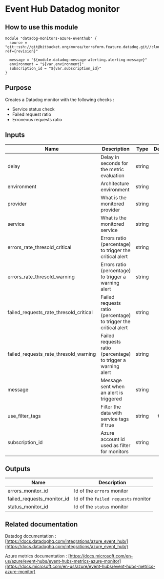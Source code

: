 Event Hub Datadog monitor
=========================

How to use this module
----------------------

```
module "datadog-monitors-azure-eventhub" {
  source = "git::ssh://git@bitbucket.org/morea/terraform.feature.datadog.git//cloud/azure/eventhub?ref={revision}"

  message = "${module.datadog-message-alerting.alerting-message}"
  environment = "${var.environment}"
  subscription_id = "${var.subscription_id}"
}
```

Purpose
-------
Creates a Datadog monitor with the following checks :

* Service status check
* Failed request ratio
* Erroneous requests ratio

Inputs
------

| Name | Description | Type | Default | Required |
|------|-------------|:----:|:-----:|:-----:|
| delay | Delay in seconds for the metric evaluation | string | `600` | no |
| environment | Architecture environment | string | - | yes |
| provider | What is the monitored provider | string | - | yes |
| service | What is the monitored service | string | - | yes |
| errors_rate_thresold_critical | Errors ratio (percentage) to trigger the critical alert | string | `3` | no |
| errors_rate_thresold_warning | Errors ratio (percentage) to trigger a warning alert | string | `1` | no |
| failed_requests_rate_thresold_critical | Failed requests ratio (percentage) to trigger the critical alert | string | `3` | no |
| failed_requests_rate_thresold_warning | Failed requests ratio (percentage) to trigger a warning alert | string | `1` | no |
| message | Message sent when an alert is triggered | string | - | yes |
| use_filter_tags | Filter the data with service tags if true | string | `true` | no |
| subscription_id | Azure account id used as filter for monitors | string | - | yes |

Outputs
-------

| Name | Description |
|------|-------------|
| errors_monitor_id | Id of the `errors` monitor |
| failed_requests_monitor_id | Id of the `failed requests` monitor |
| status_monitor_id | Id of the `status` monitor |

Related documentation
---------------------

Datadog documentation : [https://docs.datadoghq.com/integrations/azure_event_hub/](https://docs.datadoghq.com/integrations/azure_event_hub/)

Azure metrics documentation : [https://docs.microsoft.com/en-us/azure/event-hubs/event-hubs-metrics-azure-monitor](https://docs.microsoft.com/en-us/azure/event-hubs/event-hubs-metrics-azure-monitor)
